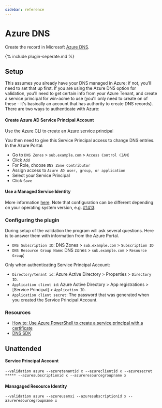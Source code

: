 ```yaml
---
sidebar: reference
---
```


# Azure DNS 
Create the record in Microsoft [Azure DNS](https://azure.microsoft.com/en-us/services/dns/).

{% include plugin-seperate.md %}

## Setup
This assumes you already have your DNS managed in Azure; if not, you'll need to set that up first. If you are 
using the Azure DNS option for validation, you'll need to get certain info from your Azure Tenant, and create 
a service principal for win-acme to use (you'll only need to create on of these - it's basically an account that has authority to create DNS records). 
There are two ways to authenticate with Azure:

#### Create Azure AD Service Principal Account
Use the [Azure CLI](https://docs.microsoft.com/en-us/cli/azure/install-azure-cli-windows?view=azure-cli-latest)
to create an [Azure service principal](https://docs.microsoft.com/en-us/cli/azure/create-an-azure-service-principal-azure-cli?view=azure-cli-latest)

You then need to give this Service Principal access to change DNS entries. In the Azure Portal:
* Go to `DNS Zones` > `sub.example.com` > `Access Control (IAM)`
* Click `Add`
* For Role, choose `DNS Zone Contributor`
* Assign access to `Azure AD user, group, or application`
* Select your Service Principal
* Click `Save`

#### Use a Managed Service Identity
More information [here](https://docs.microsoft.com/en-us/azure/active-directory/managed-identities-azure-resources/overview). Note that configuration can be different depending on your operating system version, e.g. [#1413](https://github.com/win-acme/win-acme/issues/1413).

### Configuring the plugin
During setup of the validation the program will ask several questions. 
Here is to answer them with information from the Azure Portal.

* `DNS Subscription ID`: DNS Zones > `sub.example.com` > `Subscription ID`
* `DNS Resource Group Name`: DNS zones > `sub.example.com` > `Resource Group`)

Only when authenticating Service Principal Account:

* `Directory/tenant id`: Azure Active Directory > Properties > `Directory ID`.
* `Application client id`: Azure Active Directory > App registrations > [Service Principal] > `Application ID`.
* `Application client secret`: The password that was generated when you created the Service Principal Account.

### Resources
- [How to: Use Azure PowerShell to create a service principal with a certificate](https://docs.microsoft.com/en-us/azure/active-directory/develop/howto-authenticate-service-principal-powershell)
- [DNS SDK](https://docs.microsoft.com/en-us/azure/dns/dns-sdk)

## Unattended 
#### Service Principal Account
`--validation azure --azuretenantid x --azureclientid x --azuresecret ***** --azuresubscriptionid x --azureresourcegroupname x`
#### Managaged Resource Identity
`--validation azure --azureusemsi --azuresubscriptionid x --azureresourcegroupname x`
